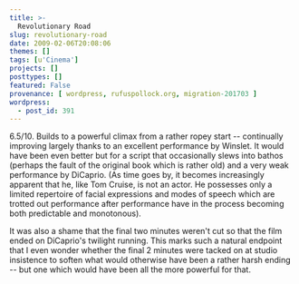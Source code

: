 ```yaml
---
title: >-
  Revolutionary Road
slug: revolutionary-road
date: 2009-02-06T20:08:06
themes: []
tags: [u'Cinema']
projects: []
posttypes: []
featured: False
provenance: [ wordpress, rufuspollock.org, migration-201703 ]
wordpress:
  - post_id: 391
---
```


6.5/10. Builds to a powerful climax from a rather ropey start -- continually improving largely thanks to an excellent performance by Winslet. It would have been even better but for a script that occasionally slews into bathos (perhaps the fault of the original book which is rather old) and a very weak performance by DiCaprio. (As time goes by, it becomes increasingly apparent that he, like Tom Cruise, is not an actor. He possesses only a limited repertoire of facial expressions and modes of speech which are trotted out performance after performance have in the process becoming both predictable and monotonous).

It was also a shame that the final two minutes weren't cut so that the film ended on DiCaprio's twilight running. This marks such a natural endpoint that I even wonder whether the final 2 minutes were tacked on at studio insistence to soften what would otherwise have been a rather harsh ending -- but one which would have been all the more powerful for that.

